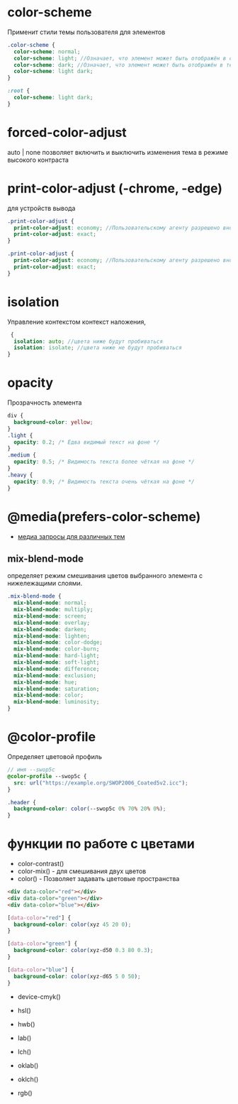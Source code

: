 # color-scheme

Применит стили темы пользователя для элементов

```scss
.color-scheme {
  color-scheme: normal;
  color-scheme: light; //Означает, что элемент может быть отображён в светлой цветовой схеме операционной системы.
  color-scheme: dark; //Означает, что элемент может быть отображён в тёмной цветовой схеме операционной системы.
  color-scheme: light dark;
}

:root {
  color-scheme: light dark;
}
```

# forced-color-adjust

auto | none позволяет включить и выключить изменения тема в режиме высокого контраста

# print-color-adjust (-chrome, -edge)

для устройств вывода

```scss
.print-color-adjust {
  print-color-adjust: economy; //Пользовательскому агенту разрешено вносить изменения в элемент
  print-color-adjust: exact;
}
```

```scss
.print-color-adjust {
  print-color-adjust: economy; //Пользовательскому агенту разрешено вносить изменения в элемент, которые он считает целесообразными и разумными
  print-color-adjust: exact;
}
```

# isolation

Управление контекстом контекст наложения,

```scss
 {
  isolation: auto; //цвета ниже будут пробиваться
  isolation: isolate; //цвета ниже не будут пробиваться
}
```

# opacity

Прозрачность элемента

```scss
div {
  background-color: yellow;
}
.light {
  opacity: 0.2; /* Едва видимый текст на фоне */
}
.medium {
  opacity: 0.5; /* Видимость текста более чёткая на фоне */
}
.heavy {
  opacity: 0.9; /* Видимость текста очень чёткая на фоне */
}
```

# @media(prefers-color-scheme)

- [медиа запросы для различных тем](./at-rules.md/#mediaprefers-color-scheme)

## mix-blend-mode

определяет режим смешивания цветов выбранного элемента с нижележащими слоями.

```scss
.mix-blend-mode {
  mix-blend-mode: normal;
  mix-blend-mode: multiply;
  mix-blend-mode: screen;
  mix-blend-mode: overlay;
  mix-blend-mode: darken;
  mix-blend-mode: lighten;
  mix-blend-mode: color-dodge;
  mix-blend-mode: color-burn;
  mix-blend-mode: hard-light;
  mix-blend-mode: soft-light;
  mix-blend-mode: difference;
  mix-blend-mode: exclusion;
  mix-blend-mode: hue;
  mix-blend-mode: saturation;
  mix-blend-mode: color;
  mix-blend-mode: luminosity;
}
```

<!-- @color-profile -------------------------------------------------------------------------------------------------------------------------->

# @color-profile

Определяет цветовой профиль

```scss
// имя --swop5c
@color-profile --swop5c {
  src: url("https://example.org/SWOP2006_Coated5v2.icc");
}

.header {
  background-color: color(--swop5c 0% 70% 20% 0%);
}
```

<!-- функции по работе с цветами ------------------------------------------------------------------------------------------------------------->

# функции по работе с цветами

- color-contrast()
- color-mix() - для смешивания двух цветов
- color() - Позволяет задавать цветовые пространства

```html
<div data-color="red"></div>
<div data-color="green"></div>
<div data-color="blue"></div>
```

```scss
[data-color="red"] {
  background-color: color(xyz 45 20 0);
}

[data-color="green"] {
  background-color: color(xyz-d50 0.3 80 0.3);
}

[data-color="blue"] {
  background-color: color(xyz-d65 5 0 50);
}
```

- device-cmyk()
- hsl()
- hwb()
- lab()
- lch()
- oklab()
- oklch()

- rgb()
